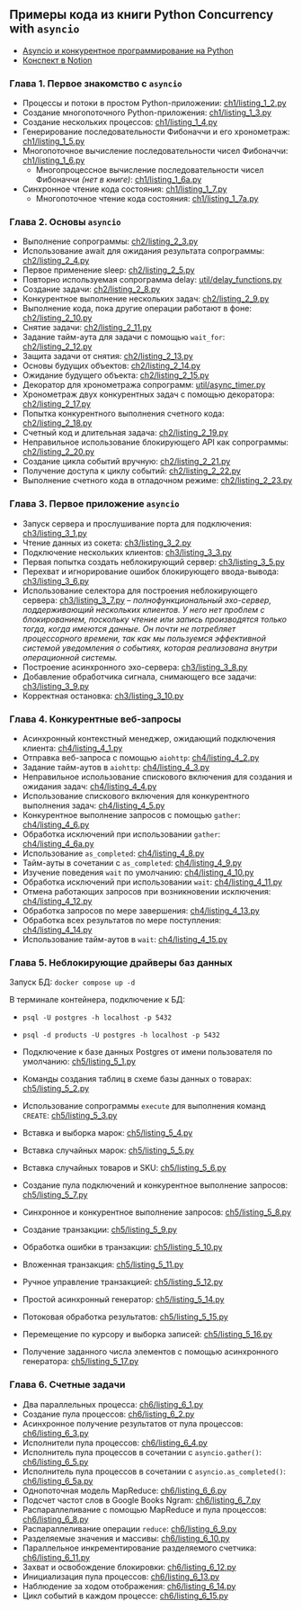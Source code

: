 ## Примеры кода из книги Python Concurrency with `asyncio` 

- [Asyncio и конкурентное программирование на Python](http://library.hazadus.ru/books/47/details/)
- [Конспект в Notion](https://www.notion.so/hazadus/asyncio-f580c8ef34b34318a33de02a40461834?pvs=4)

### Глава 1. Первое знакомство с `asyncio`

- Процессы и потоки в простом Python-приложении: [ch1/listing_1_2.py](ch1/listing_1_2.py)
- Создание многопоточного Python-приложения: [ch1/listing_1_3.py](ch1/listing_1_3.py)
- Создание нескольких процессов: [ch1/listing_1_4.py](ch1/listing_1_4.py)
- Генерирование последовательности Фибоначчи и его хронометраж: [ch1/listing_1_5.py](ch1/listing_1_5.py)
- Многопоточное вычисление последовательности чисел Фибоначчи: [ch1/listing_1_6.py](ch1/listing_1_6.py)
   - Многопроцессное вычисление последовательности чисел Фибоначчи _(нет в книге)_: [ch1/listing_1_6a.py](ch1/listing_1_6a.py) 
- Синхронное чтение кода состояния: [ch1/listing_1_7.py](ch1/listing_1_7.py)
   - Многопоточное чтение кода состояния: [ch1/listing_1_7a.py](ch1/listing_1_7a.py)

### Глава 2. Основы `asyncio`

- Выполнение сопрограммы: [ch2/listing_2_3.py](ch2/listing_2_3.py)
- Использование await для ожидания результата сопрограммы: [ch2/listing_2_4.py](ch2/listing_2_4.py)
- Первое применение sleep: [ch2/listing_2_5.py](ch2/listing_2_5.py)
- Повторно используемая сопрограмма delay: [util/delay_functions.py](util/delay_functions.py)
- Создание задачи: [ch2/listing_2_8.py](ch2/listing_2_8.py)
- Конкурентное выполнение нескольких задач: [ch2/listing_2_9.py](ch2/listing_2_9.py)
- Выполнение кода, пока другие операции работают в фоне: [ch2/listing_2_10.py](ch2/listing_2_10.py)
- Снятие задачи: [ch2/listing_2_11.py](ch2/listing_2_11.py)
- Задание тайм-аута для задачи с помощью `wait_for`: [ch2/listing_2_12.py](ch2/listing_2_12.py)
- Защита задачи от снятия: [ch2/listing_2_13.py](ch2/listing_2_13.py)
- Основы будущих объектов: [ch2/listing_2_14.py](ch2/listing_2_14.py)
- Ожидание будущего объекта: [ch2/listing_2_15.py](ch2/listing_2_15.py)
- Декоратор для хронометража сопрограмм: [util/async_timer.py](util/async_timer.py)
- Хронометраж двух конкурентных задач с помощью декоратора: [ch2/listing_2_17.py](ch2/listing_2_17.py)
- Попытка конкурентного выполнения счетного кода: [ch2/listing_2_18.py](ch2/listing_2_18.py)
- Счетный код и длительная задача: [ch2/listing_2_19.py](ch2/listing_2_19.py)
- Неправильное использование блокирующего API как сопрограммы: [ch2/listing_2_20.py](ch2/listing_2_20.py)
- Создание цикла событий вручную: [ch2/listing_2_21.py](ch2/listing_2_21.py)
- Получение доступа к циклу событий: [ch2/listing_2_22.py](ch2/listing_2_22.py)
- Выполнение счетного кода в отладочном режиме: [ch2/listing_2_23.py](ch2/listing_2_23.py)

### Глава 3. Первое приложение `asyncio`

- Запуск сервера и прослушивание порта для подключения: [ch3/listing_3_1.py](ch3/listing_3_1.py)
- Чтение данных из сокета: [ch3/listing_3_2.py](ch3/listing_3_2.py)
- Подключение нескольких клиентов: [ch3/listing_3_3.py](ch3/listing_3_3.py)
- Первая попытка создать неблокирующий сервер: [ch3/listing_3_5.py](ch3/listing_3_5.py)
- Перехват и игнорирование ошибок блокирующего ввода-вывода: [ch3/listing_3_6.py](ch3/listing_3_6.py)
- Использование селектора для построения неблокирующего сервера: [ch3/listing_3_7.py](ch3/listing_3_7.py) – 
  _полнофункциональный  эхо-сервер, поддерживающий нескольких клиентов. У него нет проблем с блокированием, поскольку 
  чтение или запись производятся только тогда, когда имеются данные. Он почти не потребляет процессорного времени, 
  так как мы пользуемся эффективной системой уведомления о событиях, которая реализована внутри операционной системы._
- Построение асинхронного эхо-сервера: [ch3/listing_3_8.py](ch3/listing_3_8.py)
- Добавление обработчика сигнала, снимающего все задачи: [ch3/listing_3_9.py](ch3/listing_3_9.py)
- Корректная остановка: [ch3/listing_3_10.py](ch3/listing_3_10.py)

### Глава 4. Конкурентные веб-запросы

- Асинхронный контекстный менеджер, ожидающий подключения клиента: [ch4/listing_4_1.py](ch4/listing_4_1.py)
- Отправка веб-запроса с помощью `aiohttp`: [ch4/listing_4_2.py](ch4/listing_4_2.py)
- Задание тайм-аутов в `aiohttp`: [ch4/listing_4_3.py](ch4/listing_4_3.py)
- Неправильное использование спискового включения для создания и ожидания задач: [ch4/listing_4_4.py](ch4/listing_4_4.py)
- Использование спискового включения для конкурентного выполнения задач: [ch4/listing_4_5.py](ch4/listing_4_5.py)
- Конкурентное выполнение запросов с помощью `gather`: [ch4/listing_4_6.py](ch4/listing_4_6.py)
- Обработка исключений при использовании `gather`: [ch4/listing_4_6a.py](ch4/listing_4_6a.py)
- Использование `as_completed`: [ch4/listing_4_8.py](ch4/listing_4_8.py)
- Тайм-ауты в сочетании с `as_completed`: [ch4/listing_4_9.py](ch4/listing_4_9.py)
- Изучение поведения `wait` по умолчанию: [ch4/listing_4_10.py](ch4/listing_4_10.py)
- Обработка исключений при использовании `wait`: [ch4/listing_4_11.py](ch4/listing_4_11.py)
- Отмена работающих запросов при возникновении исключения: [ch4/listing_4_12.py](ch4/listing_4_12.py)
- Обработка запросов по мере завершения: [ch4/listing_4_13.py](ch4/listing_4_13.py)
- Обработка всех результатов по мере поступления: [ch4/listing_4_14.py](ch4/listing_4_14.py)
- Использование тайм-аутов в `wait`: [ch4/listing_4_15.py](ch4/listing_4_15.py)

### Глава 5. Неблокирующие драйверы баз данных

Запуск БД: `docker compose up -d`

В терминале контейнера, подключение к БД:
- `psql -U postgres -h localhost -p 5432`
- `psql -d products -U postgres -h localhost -p 5432`

- Подключение к базе данных Postgres от имени пользователя по умолчанию: [ch5/listing_5_1.py](ch5/listing_5_1.py)
- Команды создания таблиц в схеме базы данных о товарах: [ch5/listing_5_2.py](ch5/listing_5_2.py)
- Использование сопрограммы `execute` для выполнения команд `CREATE`: [ch5/listing_5_3.py](ch5/listing_5_3.py)
- Вставка и выборка марок: [ch5/listing_5_4.py](ch5/listing_5_4.py)
- Вставка случайных марок: [ch5/listing_5_5.py](ch5/listing_5_5.py)
- Вставка случайных товаров и SKU: [ch5/listing_5_6.py](ch5/listing_5_6.py)
- Создание пула подключений и конкурентное выполнение запросов: [ch5/listing_5_7.py](ch5/listing_5_7.py)
- Синхронное и конкурентное выполнение запросов: [ch5/listing_5_8.py](ch5/listing_5_8.py)
- Создание транзакции: [ch5/listing_5_9.py](ch5/listing_5_9.py)
- Обработка ошибки в транзакции: [ch5/listing_5_10.py](ch5/listing_5_10.py)
- Вложенная транзакция: [ch5/listing_5_11.py](ch5/listing_5_11.py)
- Ручное управление транзакцией: [ch5/listing_5_12.py](ch5/listing_5_12.py)
- Простой асинхронный генератор: [ch5/listing_5_14.py](ch5/listing_5_14.py)
- Потоковая обработка результатов: [ch5/listing_5_15.py](ch5/listing_5_15.py)
- Перемещение по курсору и выборка записей: [ch5/listing_5_16.py](ch5/listing_5_16.py)
- Получение заданного числа элементов с помощью асинхронного генератора: [ch5/listing_5_17.py](ch5/listing_5_17.py)

### Глава 6. Счетные задачи

- Два параллельных процесса: [ch6/listing_6_1.py](ch6/listing_6_1.py)
- Создание пула процессов: [ch6/listing_6_2.py](ch6/listing_6_2.py)
- Асинхронное получение результатов от пула процессов: [ch6/listing_6_3.py](ch6/listing_6_3.py)
- Исполнители пула процессов: [ch6/listing_6_4.py](ch6/listing_6_4.py)
- Исполнитель пула процессов в сочетании с `asyncio.gather()`: [ch6/listing_6_5.py](ch6/listing_6_5.py)
- Исполнитель пула процессов в сочетании с `asyncio.as_completed()`: [ch6/listing_6_5a.py](ch6/listing_6_5a.py)
- Однопоточная модель MapReduce: [ch6/listing_6_6.py](ch6/listing_6_6.py)
- Подсчет частот слов в Google Books Ngram: [ch6/listing_6_7.py](ch6/listing_6_7.py)
- Распараллеливание с помощью MapReduce и пула процессов: [ch6/listing_6_8.py](ch6/listing_6_8.py)
- Распараллеливание операции `reduce`: [ch6/listing_6_9.py](ch6/listing_6_9.py)
- Разделяемые значения и массивы: [ch6/listing_6_10.py](ch6/listing_6_10.py)
- Параллельное инкрементирование разделяемого счетчика: [ch6/listing_6_11.py](ch6/listing_6_11.py)
- Захват и освобождение блокировки: [ch6/listing_6_12.py](ch6/listing_6_12.py)
- Инициализация пула процессов: [ch6/listing_6_13.py](ch6/listing_6_13.py)
- Наблюдение за ходом отображения: [ch6/listing_6_14.py](ch6/listing_6_14.py)
- Цикл событий в каждом процессе: [ch6/listing_6_15.py](ch6/listing_6_15.py)
